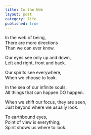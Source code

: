 ```yaml
---
title: In the Web
layout: post
category: life
published: true
---
```


In the web of being,   
There are more directions  
Than we can ever know.

Our eyes see only up and down,  
Left and right, front and back.

Our spirits see everywhere,  
When we choose to look.

In the sea of our infinite souls,  
All things that can happen DO happen.

When we shift our focus, they are seen,   
Just beyond where we usually look.

To earthbound eyes,   
Point of view is everything;   
Spirit shows us where to look.